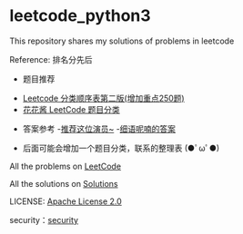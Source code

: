 # leetcode_python3
This repository shares my solutions of problems in leetcode 

Reference: 排名分先后
* 题目推荐
- [Leetcode 分类顺序表第二版(增加重点250题)](https://cspiration.com/leetcodeClassification#10301)
- [花花酱 LeetCode 题目分类 ](https://docs.google.com/spreadsheets/d/1SbpY-04Cz8EWw3A_LBUmDEXKUMO31DBjfeMoA0dlfIA/edit?usp=sharing)

* 答案参考
-[推荐这位演员~](https://buptwc.com/archives/page/19/)
-[细语呢喃的答案](https://www.hrwhisper.me/leetcode-algorithm-solution/)

* 后面可能会增加一个题目分类，联系的整理表 (●ﾟωﾟ●)

All the problems on [LeetCode](https://leetcode.com/problemset/all/)  

All the solutions on [Solutions](https://github.com/Jian-Chueng/leetcode_python3/tree/master/Solutions)

LICENSE: [Apache License 2.0](https://github.com/Jian-Chueng/leetcode_python3/blob/master/LICENSE)

security：[security](https://github.com/Jian-Chueng/leetcode_python3/blob/master/SECURITY.md)
